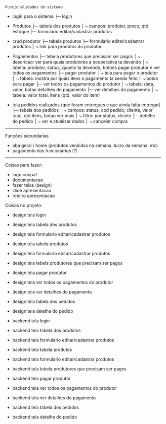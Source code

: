 `Funcionalidades do sistema`
- login para o sistema
├─ login

- Produtos
├─ tabela dos produtos
│   ⤷ campos: produtor, preco, qtd estoque
├─ formulario editar/cadastrar produtos

- crud produtor
├─ tabela produtos
├─ formulario editar/cadastrar produtos
│   ⤷ link para produtos do produtor

- Pagamentos
├─ tebela produtores que precisam ser pagos
│   ⤷ descricao: ver para quais produtores a pooperativa ta devendo
│   ⤷ tabela: produtor, status, quanto ta devendo, botoes pagar produtor e ver todos os pagamentos
├─ pagar produtor
│   ⤷ tela para pagar o produtor
│   ⤷ tabela: mostra por quais itens o pagamento ta sendo feito
│   ⤷ botao para pagar
├─ ver todos os pagamentos do produtor
│   ⤷ tabela: data, valor, botao detalhes do pagamento
├─ ver detalhes do pagamento
│   ⤷ tabela: valor total, itens (qtd, valor do item)

- tela pedidos realizados (que foram entregues e que ainda falta entregar)
├─ tabela dos pedidos
│   ⤷ campos: status, cod pedido, cliente, valor total, qtd itens, botao ver mais
│   ⤷ filtro: por status, cliente
├─ detelhe do pedido
│   ⤷ ver e atualizar dados
│   ⤷ cancelar compra



---------------------------------------------------------------------------------
Funções secundarias
- aba geral / home (produtos vendidos na semana, lucro da semana, etc)
- pagamento dos funcionários (?)



---------------------------------------------------------------------------------

Coisas para fazer:
- logo coopaf
- documentacao
- fazer telas (design)
- slide apresentacao
- roteiro apresentacao

Coisas no projeto:
- design tela login
- design tela tabela dos produtos
- design tela formulario editar/cadastrar produtos
- design tela tabela produtos
- design tela formulario editar/cadastrar produtos
- design tela tebela produtores que precisam ser pagos
- design tela pagar produtor
- design tela ver todos os pagamentos do produtor
- design tela ver detalhes do pagamento
- design tela tabela dos pedidos
- design tela detelhe do pedido

- backend tela login
- backend tela tabela dos produtos
- backend tela formulario editar/cadastrar produtos
- backend tela tabela produtos
- backend tela formulario editar/cadastrar produtos
- backend tela tebela produtores que precisam ser pagos
- backend tela pagar produtor
- backend tela ver todos os pagamentos do produtor
- backend tela ver detalhes do pagamento
- backend tela tabela dos pedidos
- backend tela detelhe do pedido